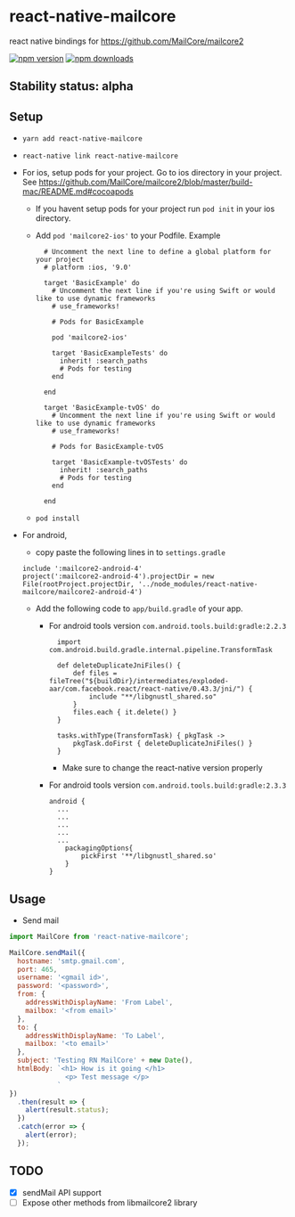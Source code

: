 # react-native-mailcore

react native bindings for https://github.com/MailCore/mailcore2

[![npm version](https://img.shields.io/npm/v/react-native-mailcore.svg?style=flat-square)](https://www.npmjs.com/package/agenthunt/react-native-mailcore)
[![npm downloads](https://img.shields.io/npm/dm/react-native-mailcore.svg?style=flat-square)](https://www.npmjs.com/package/react-native-mailcore)

## Stability status: alpha

## Setup

* `yarn add react-native-mailcore`
* `react-native link react-native-mailcore`
* For ios, setup pods for your project. Go to ios directory in your project. See https://github.com/MailCore/mailcore2/blob/master/build-mac/README.md#cocoapods

  * If you havent setup pods for your project run `pod init` in your ios directory.
  * Add `pod 'mailcore2-ios'` to your Podfile. Example

    ```
      # Uncomment the next line to define a global platform for your project
      # platform :ios, '9.0'

      target 'BasicExample' do
        # Uncomment the next line if you're using Swift or would like to use dynamic frameworks
        # use_frameworks!

        # Pods for BasicExample

        pod 'mailcore2-ios'

        target 'BasicExampleTests' do
          inherit! :search_paths
          # Pods for testing
        end

      end

      target 'BasicExample-tvOS' do
        # Uncomment the next line if you're using Swift or would like to use dynamic frameworks
        # use_frameworks!

        # Pods for BasicExample-tvOS

        target 'BasicExample-tvOSTests' do
          inherit! :search_paths
          # Pods for testing
        end

      end
    ```

  * `pod install`

* For android,

  * copy paste the following lines in to `settings.gradle`

  ```
  include ':mailcore2-android-4'
  project(':mailcore2-android-4').projectDir = new File(rootProject.projectDir, '../node_modules/react-native-mailcore/mailcore2-android-4')
  ```

  * Add the following code to `app/build.gradle` of your app.

    * For android tools version `com.android.tools.build:gradle:2.2.3`

      ```
        import com.android.build.gradle.internal.pipeline.TransformTask

        def deleteDuplicateJniFiles() {
            def files = fileTree("${buildDir}/intermediates/exploded-aar/com.facebook.react/react-native/0.43.3/jni/") {
                include "**/libgnustl_shared.so"
            }
            files.each { it.delete() }
        }

        tasks.withType(TransformTask) { pkgTask ->
            pkgTask.doFirst { deleteDuplicateJniFiles() }
        }
      ```

      * Make sure to change the react-native version properly

    * For android tools version `com.android.tools.build:gradle:2.3.3`
      ```
      android {
        ...
        ...
        ...
        ...
        ...
          packagingOptions{
              pickFirst '**/libgnustl_shared.so'
          }
      }
      ```

## Usage

* Send mail

```javascript
import MailCore from 'react-native-mailcore';

MailCore.sendMail({
  hostname: 'smtp.gmail.com',
  port: 465,
  username: '<gmail id>',
  password: '<password>',
  from: {
    addressWithDisplayName: 'From Label',
    mailbox: '<from email>'
  },
  to: {
    addressWithDisplayName: 'To Label',
    mailbox: '<to email>'
  },
  subject: 'Testing RN MailCore' + new Date(),
  htmlBody: `<h1> How is it going </h1>
              <p> Test message </p>
            `
})
  .then(result => {
    alert(result.status);
  })
  .catch(error => {
    alert(error);
  });
```

## TODO

* [x] sendMail API support
* [ ] Expose other methods from libmailcore2 library
